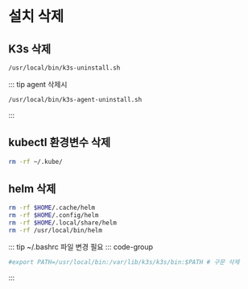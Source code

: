 # 설치 삭제
## K3s 삭제
``` bash
/usr/local/bin/k3s-uninstall.sh
```

::: tip
agent 삭제시
``` bash
/usr/local/bin/k3s-agent-uninstall.sh
```
:::

## kubectl 환경변수 삭제
``` bash
rm -rf ~/.kube/
```

## helm 삭제
```bash
rm -rf $HOME/.cache/helm
rm -rf $HOME/.config/helm
rm -rf $HOME/.local/share/helm
rm -rf /usr/local/bin/helm
```

::: tip
~/.bashrc 파일 변경 필요
::: code-group
```bash [.bashrc]
#export PATH=/usr/local/bin:/var/lib/k3s/k3s/bin:$PATH # 구문 삭제
```
:::